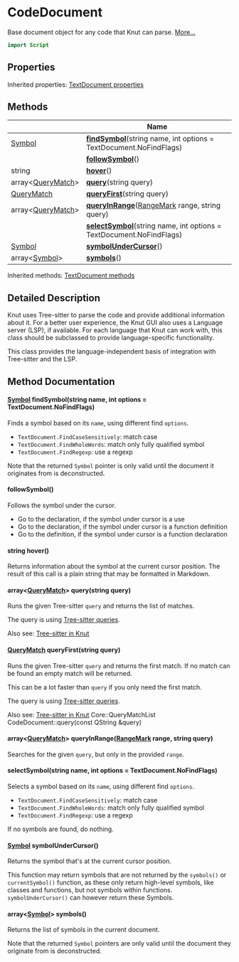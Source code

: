# CodeDocument

Base document object for any code that Knut can parse. [More...](#detailed-description)

```qml
import Script
```

## Properties


Inherited properties: [TextDocument properties](../script/textdocument.md#properties)

## Methods

| | Name |
|-|-|
|[Symbol](../script/symbol.md) |**[findSymbol](#findSymbol)**(string name, int options = TextDocument.NoFindFlags)|
||**[followSymbol](#followSymbol)**()|
|string |**[hover](#hover)**()|
|array<[QueryMatch](../script/querymatch.md)> |**[query](#query)**(string query)|
|[QueryMatch](../script/querymatch.md) |**[queryFirst](#queryFirst)**(string query)|
|array<[QueryMatch](../script/querymatch.md)> |**[queryInRange](#queryInRange)**([RangeMark](../script/rangemark.md) range, string query)|
||**[selectSymbol](#selectSymbol)**(string name, int options = TextDocument.NoFindFlags)|
|[Symbol](../script/symbol.md) |**[symbolUnderCursor](#symbolUnderCursor)**()|
|array<[Symbol](../script/symbol.md)> |**[symbols](#symbols)**()|

Inherited methods: [TextDocument methods](../script/textdocument.md#methods)

## Detailed Description

Knut uses Tree-sitter to parse the code and provide additional information about it.
For a better user experience, the Knut GUI also uses a Language server (LSP), if available.
For each language that Knut can work with, this class should be subclassed to provide language-specific
functionality.

This class provides the language-independent basis of integration with Tree-sitter and the LSP.

## Method Documentation

#### <a name="findSymbol"></a>[Symbol](../script/symbol.md) **findSymbol**(string name, int options = TextDocument.NoFindFlags)

Finds a symbol based on its `name`, using different find `options`.

- `TextDocument.FindCaseSensitively`: match case
- `TextDocument.FindWholeWords`: match only fully qualified symbol
- `TextDocument.FindRegexp`: use a regexp

Note that the returned `Symbol` pointer is only valid until the document it originates
from is deconstructed.

#### <a name="followSymbol"></a>**followSymbol**()

Follows the symbol under the cursor.

- Go to the declaration, if the symbol under cursor is a use
- Go to the declaration, if the symbol under cursor is a function definition
- Go to the definition, if the symbol under cursor is a function declaration

#### <a name="hover"></a>string **hover**()

Returns information about the symbol at the current cursor position.
The result of this call is a plain string that may be formatted in Markdown.

#### <a name="query"></a>array<[QueryMatch](../script/querymatch.md)> **query**(string query)

Runs the given Tree-sitter `query` and returns the list of matches.

The query is using [Tree-sitter
queries](https://tree-sitter.github.io/tree-sitter/using-parsers#pattern-matching-with-queries).

Also see: [Tree-sitter in Knut](../../getting-started/treesitter.md)

#### <a name="queryFirst"></a>[QueryMatch](../script/querymatch.md) **queryFirst**(string query)

Runs the given Tree-sitter `query` and returns the first match.
If no match can be found an empty match will be returned.

This can be a lot faster than `query` if you only need the first match.

The query is using [Tree-sitter
queries](https://tree-sitter.github.io/tree-sitter/using-parsers#pattern-matching-with-queries).

Also see: [Tree-sitter in Knut](../../getting-started/treesitter.md)
 Core::QueryMatchList CodeDocument::query(const QString &query)

#### <a name="queryInRange"></a>array<[QueryMatch](../script/querymatch.md)> **queryInRange**([RangeMark](../script/rangemark.md) range, string query)

Searches for the given `query`, but only in the provided `range`.


#### <a name="selectSymbol"></a>**selectSymbol**(string name, int options = TextDocument.NoFindFlags)

Selects a symbol based on its `name`, using different find `options`.

- `TextDocument.FindCaseSensitively`: match case
- `TextDocument.FindWholeWords`: match only fully qualified symbol
- `TextDocument.FindRegexp`: use a regexp

If no symbols are found, do nothing.

#### <a name="symbolUnderCursor"></a>[Symbol](../script/symbol.md) **symbolUnderCursor**()

Returns the symbol that's at the current cursor position.

This function may return symbols that are not returned by the `symbols()` or `currentSymbol()` function,
as these only return high-level symbols, like classes and functions, but not symbols within functions.
`symbolUnderCursor()` can however return these Symbols.

#### <a name="symbols"></a>array<[Symbol](../script/symbol.md)> **symbols**()

Returns the list of symbols in the current document.

Note that the returned `Symbol` pointers are only valid until the document they
originate from is deconstructed.
